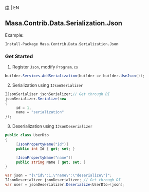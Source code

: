 [中](README.zh-CN.md) | EN

## Masa.Contrib.Data.Serialization.Json

Example:

``` powershelll
Install-Package Masa.Contrib.Data.Serialization.Json
```

### Get Started

1. Register `Json`, modify `Program.cs`

``` C#
builder.Services.AddSerialization(builder => builder.UseJson());
```

2. Serialization using `IJsonSerializer`

``` C#
IJsonSerializer jsonSerializer;// Get through DI
jsonSerializer.Serialize(new
{
     id = 1,
     name = "serialization"
});
```

3. Deserialization using `IJsonDeserializer`

``` C#
public class UserDto
{
     [JsonPropertyName("id")]
     public int Id { get; set; }

     [JsonPropertyName("name")]
     public string Name { get; set; }
}

var json = "{\"id\":1,\"name\":\"deserialize\"}";
IJsonDeserializer jsonDeserializer; // Get through DI
var user = jsonDeserializer.Deserialize<UserDto>(json);
```